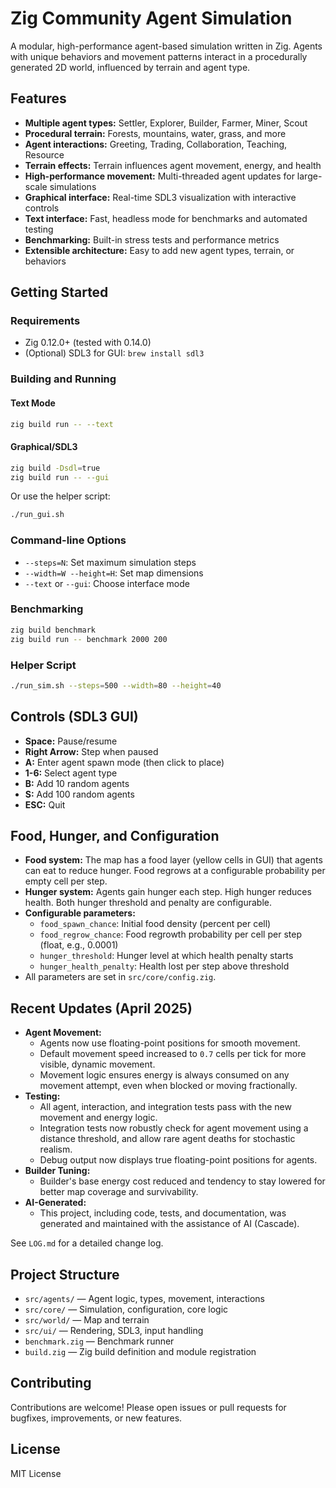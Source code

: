 # Zig Community Agent Simulation

A modular, high-performance agent-based simulation written in Zig. Agents with unique behaviors and movement patterns interact in a procedurally generated 2D world, influenced by terrain and agent type.

## Features
- **Multiple agent types:** Settler, Explorer, Builder, Farmer, Miner, Scout
- **Procedural terrain:** Forests, mountains, water, grass, and more
- **Agent interactions:** Greeting, Trading, Collaboration, Teaching, Resource
- **Terrain effects:** Terrain influences agent movement, energy, and health
- **High-performance movement:** Multi-threaded agent updates for large-scale simulations
- **Graphical interface:** Real-time SDL3 visualization with interactive controls
- **Text interface:** Fast, headless mode for benchmarks and automated testing
- **Benchmarking:** Built-in stress tests and performance metrics
- **Extensible architecture:** Easy to add new agent types, terrain, or behaviors

## Getting Started

### Requirements
- Zig 0.12.0+ (tested with 0.14.0)
- (Optional) SDL3 for GUI: `brew install sdl3`

### Building and Running

#### Text Mode
```sh
zig build run -- --text
```

#### Graphical/SDL3
```sh
zig build -Dsdl=true
zig build run -- --gui
```
Or use the helper script:
```sh
./run_gui.sh
```

### Command-line Options
- `--steps=N`: Set maximum simulation steps
- `--width=W --height=H`: Set map dimensions
- `--text` or `--gui`: Choose interface mode

### Benchmarking
```sh
zig build benchmark
zig build run -- benchmark 2000 200
```

### Helper Script
```sh
./run_sim.sh --steps=500 --width=80 --height=40
```

## Controls (SDL3 GUI)
- **Space:** Pause/resume
- **Right Arrow:** Step when paused
- **A:** Enter agent spawn mode (then click to place)
- **1-6:** Select agent type
- **B:** Add 10 random agents
- **S:** Add 100 random agents
- **ESC:** Quit

## Food, Hunger, and Configuration

- **Food system:** The map has a food layer (yellow cells in GUI) that agents can eat to reduce hunger. Food regrows at a configurable probability per empty cell per step.
- **Hunger system:** Agents gain hunger each step. High hunger reduces health. Both hunger threshold and penalty are configurable.
- **Configurable parameters:**
    - `food_spawn_chance`: Initial food density (percent per cell)
    - `food_regrow_chance`: Food regrowth probability per cell per step (float, e.g., 0.0001)
    - `hunger_threshold`: Hunger level at which health penalty starts
    - `hunger_health_penalty`: Health lost per step above threshold
- All parameters are set in `src/core/config.zig`.

## Recent Updates (April 2025)

- **Agent Movement:**
  - Agents now use floating-point positions for smooth movement.
  - Default movement speed increased to `0.7` cells per tick for more visible, dynamic movement.
  - Movement logic ensures energy is always consumed on any movement attempt, even when blocked or moving fractionally.
- **Testing:**
  - All agent, interaction, and integration tests pass with the new movement and energy logic.
  - Integration tests now robustly check for agent movement using a distance threshold, and allow rare agent deaths for stochastic realism.
  - Debug output now displays true floating-point positions for agents.
- **Builder Tuning:**
  - Builder's base energy cost reduced and tendency to stay lowered for better map coverage and survivability.
- **AI-Generated:**
  - This project, including code, tests, and documentation, was generated and maintained with the assistance of AI (Cascade).

See `LOG.md` for a detailed change log.

## Project Structure
- `src/agents/` — Agent logic, types, movement, interactions
- `src/core/` — Simulation, configuration, core logic
- `src/world/` — Map and terrain
- `src/ui/` — Rendering, SDL3, input handling
- `benchmark.zig` — Benchmark runner
- `build.zig` — Zig build definition and module registration

## Contributing
Contributions are welcome! Please open issues or pull requests for bugfixes, improvements, or new features.

## License
MIT License